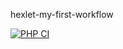 hexlet-my-first-workflow

[![PHP CI](https://github.com/YanaKramareva/hexlet-my-first-workflow/actions/workflows/workflow.yml/badge.svg)](https://github.com/YanaKramareva/hexlet-my-first-workflow/actions/workflows/workflow.yml)